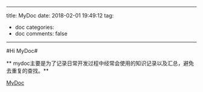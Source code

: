 
---
title: MyDoc
date: 2018-02-01 19:49:12
tag:
   - doc
categories:
   - doc
comments: false
---

#Hi MyDoc#

** mydoc主要是为了记录日常开发过程中经常会使用的知识记录以及汇总，避免去重复的查找。**

[MyDoc](http://doc.rtime.xin)
